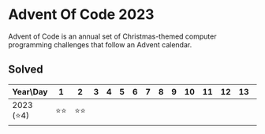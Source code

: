 # Advent Of Code 2023
Advent of Code is an annual set of Christmas-themed computer programming challenges that follow an Advent calendar.

## Solved

| Year\Day | 1 | 2 | 3 | 4 | 5 | 6 | 7 | 8 | 9 | 10 | 11 | 12 | 13 | 14 | 15 | 16 | 17 | 18 | 19 | 20 | 21 | 22 | 23 | 24 | 25 |
| -------- | - | - | - | - | - | - | - | - | - | -- | -- | -- | -- | -- | -- | -- | -- | -- | -- | -- | -- | -- | -- | -- | -- | 
| 2023 (⭐4) | ⭐⭐ |⭐⭐|
